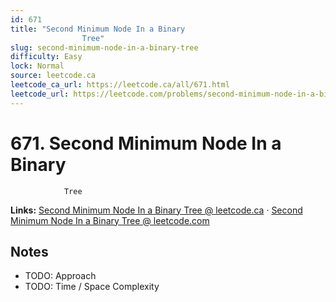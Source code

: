 ```yaml
--- 
id: 671
title: "Second Minimum Node In a Binary
                Tree"
slug: second-minimum-node-in-a-binary-tree
difficulty: Easy
lock: Normal
source: leetcode.ca
leetcode_ca_url: https://leetcode.ca/all/671.html
leetcode_url: https://leetcode.com/problems/second-minimum-node-in-a-binary-tree/
---
```


# 671. Second Minimum Node In a Binary
                Tree

**Links:** [Second Minimum Node In a Binary
                Tree @ leetcode.ca](https://leetcode.ca/all/671.html) · [Second Minimum Node In a Binary
                Tree @ leetcode.com](https://leetcode.com/problems/second-minimum-node-in-a-binary-tree/)

## Notes
- TODO: Approach
- TODO: Time / Space Complexity
